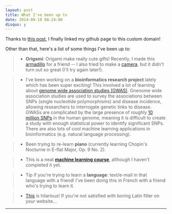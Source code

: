 ```yaml
---
layout: post
title: What I've been up to
date: 2014-09-10 08:24:00
disqus: y
---
```


Thanks to [this post](https://medium.com/@LovettLovett/github-pages-godaddy-f0318c2f25a), I finally linked my github page to this custom domain!

Other than that, here's a list of some things I've been up to:
> - **Origami**: Origami make really cute gifts! Recently, I made this [armadillo](http://www.origami-resource-center.com/images/dollarArmadillo.jpg) for a friend -- I also tried to make a [camera](http://www.origami-guide.com/origami-money-camera.html), but it didn't turn out so great (I'll try again later!).

> - I've been working on a **bioinformatics research project** lately which has been super exciting! This involved a lot of learning about [genome wide association studies (GWAS)](http://www.genome.gov/20019523). Gnenome wide association studies are used to survey the associations between SNPs (single nucleotide polymorphisms) and disease incidence, allowing researchers to interrogate genetic links to disease. GWASs are complicated by the large presence of roughly [10 million SNPs](http://ghr.nlm.nih.gov/handbook/genomicresearch/snp) in the human genome, meaning it is difficult to create a study with enough statistical power to identify significant SNPs. There are also lots of cool machine learning applications in bioinformatics (e.g. natural language processing).

> - Been trying to re-learn **piano** (currently learning Chopin's Nocturne in E-flat Major, Op. 9 No. 2).

> - This is a neat **[machine learning course](https://www.coursera.org/course/ml)**, although I haven't completed it yet.

> - Tip if you're trying to learn a **language**: text/e-mail in that language with a friend! I've been doing this in French with a friend who's trying to learn it.

> - [This](http://mashable.com/2013/07/11/lorem-ipsum/) is hilarious! If you're not satisfied with boring Latin filler on your website...

---